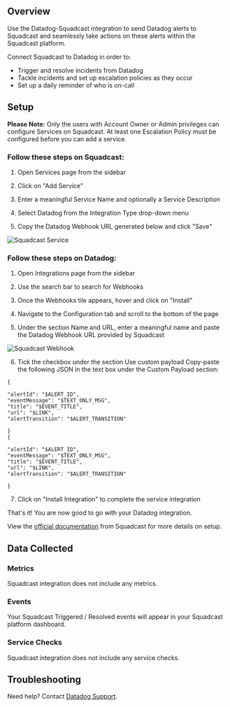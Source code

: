 ## Overview

Use the Datadog-Squadcast integration to send Datadog alerts to Squadcast and seamlessly take actions on these alerts within the Squadcast platform.

Connect Squadcast to Datadog in order to:
- Trigger and resolve incidents from Datadog
- Tackle incidents and set up escalation policies as they occur
- Set up a daily reminder of who is on-call

## Setup

**Please Note:**
Only the users with Account Owner or Admin privileges can configure Services on Squadcast.
At least one Escalation Policy must be configured before you can add a service.

### Follow these steps on Squadcast:

1. Open Services page from the sidebar

2. Click on "Add Service"

3. Enter a meaningful Service Name and optionally a Service Description

4. Select Datadog from the Integration Type drop-down menu

5. Copy the Datadog Webhook URL generated below and click "Save"

![Squadcast Service][1]

### Follow these steps on Datadog:

1. Open Integrations page from the sidebar

2. Use the search bar to search for Webhooks

3. Once the Webhooks tile appears, hover and click on "Install"

4. Navigate to the Configuration tab and scroll to the bottom of the page

5. Under the section Name and URL, enter a meaningful name and paste the Datadog Webhook URL provided by Squadcast

![Squadcast Webhook][2]

6. Tick the checkbox under the section Use custom payload
Copy-paste the following JSON in the text box under the Custom Payload section:

```
{

"alertId": "$ALERT_ID",
"eventMessage": "$TEXT_ONLY_MSG",
"title": "$EVENT_TITLE",
"url": "$LINK",
"alertTransition": "$ALERT_TRANSITION"

}
{

"alertId": "$ALERT_ID",
"eventMessage": "$TEXT_ONLY_MSG",
"title": "$EVENT_TITLE",
"url": "$LINK",
"alertTransition": "$ALERT_TRANSITION"

}
```

7. Click on "Install Integration" to complete the service integration

That's it! You are now good to go with your Datadog integration.

View the [official documentation][3] from Squadcast for more details on setup.

## Data Collected
### Metrics

Squadcast integration does not include any metrics.

### Events

Your Squadcast Triggered / Resolved events will appear in your Squadcast platform dashboard.

### Service Checks

Squadcast integration does not include any service checks.

## Troubleshooting
Need help? Contact [Datadog Support][4].

[1]: https://raw.githubusercontent.com/DataDog/integrations-extras/squadcast/squadcast/images/datadog-service.png
[2]: https://raw.githubusercontent.com/DataDog/integrations-extras/squadcast/squadcast/images/datadog-webhook.png
[3]: https://support.squadcast.com/docs/datadog
[4]: https://docs.datadoghq.com/help/
